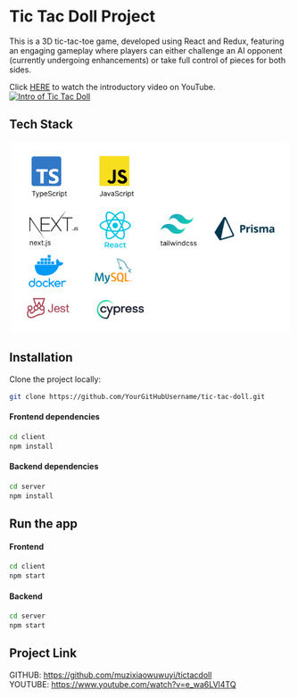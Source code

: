 # Tic Tac Doll Project

This is a 3D tic-tac-toe game, developed using React and Redux, featuring an engaging gameplay where players can either challenge an AI opponent (currently undergoing enhancements) or take full control of pieces for both sides.

Click [HERE](http://www.youtube.com/watch?v=ZCWxmSYVd-Q?si=6vqRBIyPIrMIbpU1 'Tic-Tac-Doll') to watch the introductory video on YouTube.<br>
[![Intro of Tic Tac Doll](https://github.com/muzixiaowuwuyi/tictacdoll/blob/main/client/public/game.gif)](http://www.youtube.com/watch?v=ZCWxmSYVd-Q?si=6vqRBIyPIrMIbpU1 'Tic-Tac-Doll')

## Tech Stack

![Tictacdoll tech stack](https://github.com/muzixiaowuwuyi/Stream/blob/main/assets/Tech-Stack.jpg)

## Installation

Clone the project locally:

```bash
git clone https://github.com/YourGitHubUsername/tic-tac-doll.git
```

#### Frontend dependencies

```bash
cd client
npm install
```

#### Backend dependencies

```bash
cd server
npm install
```

## Run the app

#### Frontend

```bash
cd client
npm start
```

#### Backend

```bash
cd server
npm start
```

## Project Link

GITHUB: https://github.com/muzixiaowuwuyi/tictacdoll <br>
YOUTUBE: https://www.youtube.com/watch?v=e_wa6LVl4TQ
